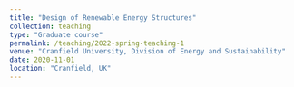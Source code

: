 ```yaml
---
title: "Design of Renewable Energy Structures"
collection: teaching
type: "Graduate course"
permalink: /teaching/2022-spring-teaching-1
venue: "Cranfield University, Division of Energy and Sustainability"
date: 2020-11-01
location: "Cranfield, UK"
---
```

